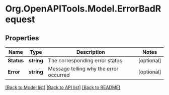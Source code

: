 
# Org.OpenAPITools.Model.ErrorBadRequest

## Properties

Name | Type | Description | Notes
------------ | ------------- | ------------- | -------------
**Status** | **string** | The corresponding error status | [optional] 
**Error** | **string** | Message telling why the error occurred | [optional] 

[[Back to Model list]](../README.md#documentation-for-models)
[[Back to API list]](../README.md#documentation-for-api-endpoints)
[[Back to README]](../README.md)

